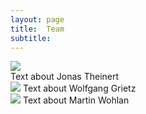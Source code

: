 ```yaml
---
layout: page
title:  Team
subtitle:
---
```

 








 <body> 
  <div class="row">
    <div class="column">
      <img src="../assets/img/Jonas_Theiner.jpeg">
     <div> Text about Jonas Theinert </div>
    </div>
    <div class="column">
       <img src="../assets/img/Wolfgang_Grietz.jpg">
       Text about Wolfgang Grietz
    </div>
    <div class="column">
      <img src="../assets/img/Martin_Wohlan.jpeg">
      Text about Martin Wohlan
    </div>
  </div>
</body>




